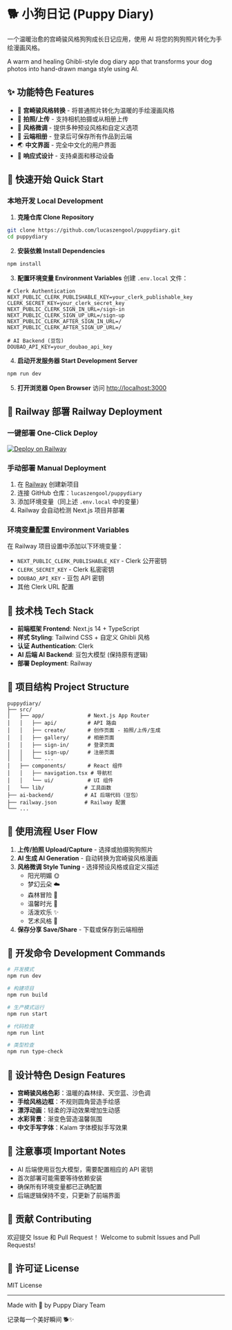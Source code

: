 # 🐕 小狗日记 (Puppy Diary)

一个温暖治愈的宫崎骏风格狗狗成长日记应用，使用 AI 将您的狗狗照片转化为手绘漫画风格。

A warm and healing Ghibli-style dog diary app that transforms your dog photos into hand-drawn manga style using AI.

## ✨ 功能特色 Features

- 🎨 **宫崎骏风格转换** - 将普通照片转化为温暖的手绘漫画风格
- 📸 **拍照/上传** - 支持相机拍摄或从相册上传
- 🎯 **风格微调** - 提供多种预设风格和自定义选项
- 💾 **云端相册** - 登录后可保存所有作品到云端
- 🌏 **中文界面** - 完全中文化的用户界面
- 📱 **响应式设计** - 支持桌面和移动设备

## 🚀 快速开始 Quick Start

### 本地开发 Local Development

1. **克隆仓库 Clone Repository**
```bash
git clone https://github.com/lucaszengool/puppydiary.git
cd puppydiary
```

2. **安装依赖 Install Dependencies**
```bash
npm install
```

3. **配置环境变量 Environment Variables**
创建 `.env.local` 文件：
```env
# Clerk Authentication
NEXT_PUBLIC_CLERK_PUBLISHABLE_KEY=your_clerk_publishable_key
CLERK_SECRET_KEY=your_clerk_secret_key
NEXT_PUBLIC_CLERK_SIGN_IN_URL=/sign-in
NEXT_PUBLIC_CLERK_SIGN_UP_URL=/sign-up
NEXT_PUBLIC_CLERK_AFTER_SIGN_IN_URL=/
NEXT_PUBLIC_CLERK_AFTER_SIGN_UP_URL=/

# AI Backend (豆包)
DOUBAO_API_KEY=your_doubao_api_key
```

4. **启动开发服务器 Start Development Server**
```bash
npm run dev
```

5. **打开浏览器 Open Browser**
访问 [http://localhost:3000](http://localhost:3000)

## 🚂 Railway 部署 Railway Deployment

### 一键部署 One-Click Deploy

[![Deploy on Railway](https://railway.app/button.svg)](https://railway.app/template/deploy?template=https://github.com/lucaszengool/puppydiary)

### 手动部署 Manual Deployment

1. 在 [Railway](https://railway.app) 创建新项目
2. 连接 GitHub 仓库：`lucaszengool/puppydiary`
3. 添加环境变量（同上述 `.env.local` 中的变量）
4. Railway 会自动检测 Next.js 项目并部署

### 环境变量配置 Environment Variables

在 Railway 项目设置中添加以下环境变量：

- `NEXT_PUBLIC_CLERK_PUBLISHABLE_KEY` - Clerk 公开密钥
- `CLERK_SECRET_KEY` - Clerk 私密密钥
- `DOUBAO_API_KEY` - 豆包 API 密钥
- 其他 Clerk URL 配置

## 🎨 技术栈 Tech Stack

- **前端框架 Frontend**: Next.js 14 + TypeScript
- **样式 Styling**: Tailwind CSS + 自定义 Ghibli 风格
- **认证 Authentication**: Clerk
- **AI 后端 AI Backend**: 豆包大模型 (保持原有逻辑)
- **部署 Deployment**: Railway

## 📁 项目结构 Project Structure

```
puppydiary/
├── src/
│   ├── app/              # Next.js App Router
│   │   ├── api/          # API 路由
│   │   ├── create/       # 创作页面 - 拍照/上传/生成
│   │   ├── gallery/      # 相册页面
│   │   ├── sign-in/      # 登录页面
│   │   ├── sign-up/      # 注册页面
│   │   └── ...
│   ├── components/       # React 组件
│   │   ├── navigation.tsx # 导航栏
│   │   └── ui/           # UI 组件
│   └── lib/             # 工具函数
├── ai-backend/          # AI 后端代码（豆包）
├── railway.json         # Railway 配置
└── ...
```

## 🎯 使用流程 User Flow

1. **上传/拍照 Upload/Capture** - 选择或拍摄狗狗照片
2. **AI 生成 AI Generation** - 自动转换为宫崎骏风格漫画
3. **风格微调 Style Tuning** - 选择预设风格或自定义描述
   - 阳光明媚 🌞 
   - 梦幻云朵 ☁️
   - 森林冒险 🌲
   - 温馨时光 💝
   - 活泼欢乐 ✨
   - 艺术风格 🎨
4. **保存分享 Save/Share** - 下载或保存到云端相册

## 🔧 开发命令 Development Commands

```bash
# 开发模式
npm run dev

# 构建项目
npm run build

# 生产模式运行
npm run start

# 代码检查
npm run lint

# 类型检查
npm run type-check
```

## 🎨 设计特色 Design Features

- **宫崎骏风格色彩**：温暖的森林绿、天空蓝、沙色调
- **手绘风格边框**：不规则圆角营造手绘感
- **漂浮动画**：轻柔的浮动效果增加生动感
- **水彩背景**：渐变色营造温馨氛围
- **中文手写字体**：Kalam 字体模拟手写效果

## 📝 注意事项 Important Notes

- AI 后端使用豆包大模型，需要配置相应的 API 密钥
- 首次部署可能需要等待依赖安装
- 确保所有环境变量都已正确配置
- 后端逻辑保持不变，只更新了前端界面

## 🤝 贡献 Contributing

欢迎提交 Issue 和 Pull Request！
Welcome to submit Issues and Pull Requests!

## 📄 许可证 License

MIT License

---

Made with 💚 by Puppy Diary Team

记录每一个美好瞬间 🐕✨